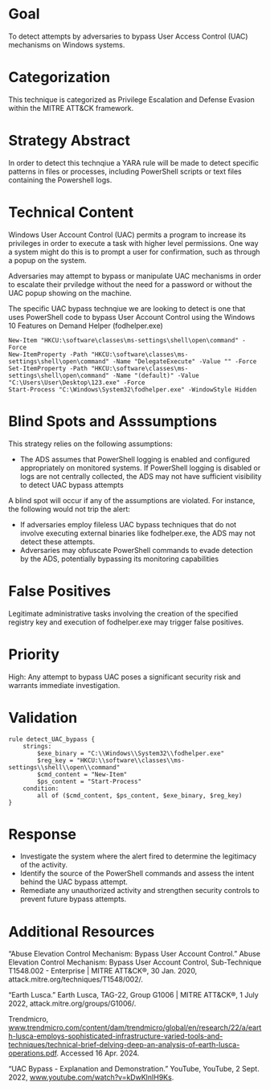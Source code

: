# Goal
To detect attempts by adversaries to bypass User Access Control (UAC) mechanisms on Windows systems.

# Categorization
This technique is categorized as Privilege Escalation and Defense Evasion within the MITRE ATT&CK framework.

# Strategy Abstract
In order to detect this technqiue a YARA rule will be made to detect specific patterns in files or processes, including PowerShell scripts or text files containing the Powershell logs. 

# Technical Content
Windows User Account Control (UAC) permits a program to increase its privileges in order to execute a task with higher level permissions. One way a system might do this is to prompt a user for confirmation, such as through a popup on the system.

Adversaries may attempt to bypass or manipulate UAC mechanisms in order to escalate their prviledge without the need for a password or without the UAC popup showing on the machine.

The specific UAC bypass technqiue we are looking to detect is one that uses PowerShell code to bypass User Account Control using the Windows 10 Features on Demand Helper (fodhelper.exe)

```
New-Item "HKCU:\software\classes\ms-settings\shell\open\command" -Force
New-ItemProperty -Path "HKCU:\software\classes\ms-settings\shell\open\command" -Name "DelegateExecute" -Value "" -Force
Set-ItemProperty -Path "HKCU:\software\classes\ms-settings\shell\open\command" -Name "(default)" -Value "C:\Users\User\Desktop\123.exe" -Force
Start-Process "C:\Windows\System32\fodhelper.exe" -WindowStyle Hidden
```

# Blind Spots and Asssumptions
This strategy relies on the following assumptions:

* The ADS assumes that PowerShell logging is enabled and configured appropriately on monitored systems. If PowerShell logging is disabled or logs are not centrally collected, the ADS may not have sufficient visibility to detect UAC bypass attempts

A blind spot will occur if any of the assumptions are violated. For instance, the following would not trip the alert:

* If adversaries employ fileless UAC bypass techniques that do not involve executing external binaries like fodhelper.exe, the ADS may not detect these attempts.
* Adversaries may obfuscate PowerShell commands to evade detection by the ADS, potentially bypassing its monitoring capabilities

# False Positives
Legitimate administrative tasks involving the creation of the specified registry key and execution of fodhelper.exe may trigger false positives.

# Priority
High: Any attempt to bypass UAC poses a significant security risk and warrants immediate investigation.

# Validation

```
rule detect_UAC_bypass {
    strings:
        $exe_binary = "C:\\Windows\\System32\\fodhelper.exe"
        $reg_key = "HKCU:\\software\\classes\\ms-settings\\shell\\open\\command"
        $cmd_content = "New-Item"
        $ps_content = "Start-Process"
    condition:
        all of ($cmd_content, $ps_content, $exe_binary, $reg_key)
}
```

# Response
* Investigate the system where the alert fired to determine the legitimacy of the activity.
* Identify the source of the PowerShell commands and assess the intent behind the UAC bypass attempt.
* Remediate any unauthorized activity and strengthen security controls to prevent future bypass attempts.


# Additional Resources
“Abuse Elevation Control Mechanism: Bypass User Account Control.” Abuse Elevation Control Mechanism: Bypass User Account Control, Sub-Technique T1548.002 - Enterprise | MITRE ATT&CK®, 30 Jan. 2020, attack.mitre.org/techniques/T1548/002/. 

“Earth Lusca.” Earth Lusca, TAG-22, Group G1006 | MITRE ATT&CK®, 1 July 2022, attack.mitre.org/groups/G1006/. 

Trendmicro, www.trendmicro.com/content/dam/trendmicro/global/en/research/22/a/earth-lusca-employs-sophisticated-infrastructure-varied-tools-and-techniques/technical-brief-delving-deep-an-analysis-of-earth-lusca-operations.pdf. Accessed 16 Apr. 2024. 

“UAC Bypass - Explanation and Demonstration.” YouTube, YouTube, 2 Sept. 2022, www.youtube.com/watch?v=kDwKlnIH9Ks. 